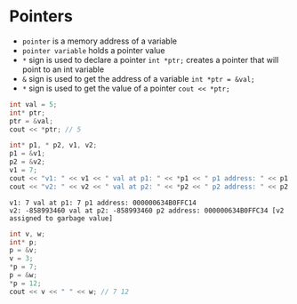# Pointers
- `pointer` is a memory address of a variable
- `pointer variable` holds a pointer value
- `*` sign is used to declare a pointer `int *ptr;` creates a pointer that will point to an int variable
- `&` sign is used to get the address of a variable `int *ptr = &val;`
- `*` sign is used to get the value of a pointer `cout << *ptr;`

```cpp
int val = 5;
int* ptr;
ptr = &val;
cout << *ptr; // 5
```
```cpp
int* p1, * p2, v1, v2;
p1 = &v1;
p2 = &v2;
v1 = 7;
cout << "v1: " << v1 << " val at p1: " << *p1 << " p1 address: " << p1 << "\n";
cout << "v2: " << v2 << " val at p2: " << *p2 << " p2 address: " << p2 << "\n";
```
```
v1: 7 val at p1: 7 p1 address: 000000634B0FFC14
v2: -858993460 val at p2: -858993460 p2 address: 000000634B0FFC34 [v2 assigned to garbage value]
```
```cpp
int v, w;
int* p;
p = &v;
v = 3;
*p = 7;
p = &w;
*p = 12;
cout << v << " " << w; // 7 12
```
